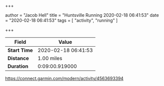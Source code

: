 +++

author = "Jacob Hell"
title = "Huntsville Running 2020-02-18 06:41:53"
date = "2020-02-18 06:41:53"
tags = [
    "activity", "running"
]

+++

<!--more-->

|Field  |Value  |
|--- | --- |
|**Start Time**|2020-02-18 06:41:53|
|**Distance**|1.00 miles|
|**Duration**|0:09:00.919000|

https://connect.garmin.com/modern/activity/4563693394